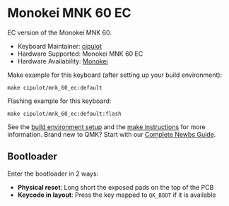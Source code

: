 # Monokei MNK 60 EC

EC version of the Monokei MNK 60.

* Keyboard Maintainer: [cipulot](https://github.com/cipulot)
* Hardware Supported: Monokei MNK 60 EC
* Hardware Availability: [Monokei](https://monokei.co/)

Make example for this keyboard (after setting up your build environment):

    make cipulot/mnk_60_ec:default

Flashing example for this keyboard:

    make cipulot/mnk_60_ec:default:flash

See the [build environment setup](https://docs.qmk.fm/#/getting_started_build_tools) and the [make instructions](https://docs.qmk.fm/#/getting_started_make_guide) for more information. Brand new to QMK? Start with our [Complete Newbs Guide](https://docs.qmk.fm/#/newbs).

## Bootloader

Enter the bootloader in 2 ways:

* **Physical reset**: Long short the exposed pads on the top of the PCB
* **Keycode in layout**: Press the key mapped to `QK_BOOT` if it is available
